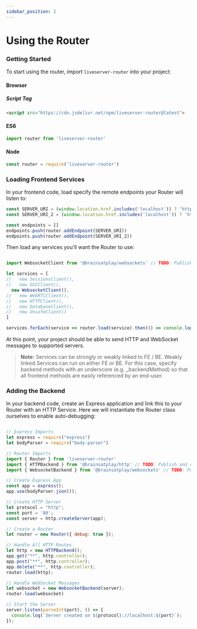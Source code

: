 ```yaml
---
sidebar_position: 2
---
```


# Using the Router

### Getting Started
To start using the router, import `liveserver-router` into your project:

#### Browser
##### Script Tag
``` html
<script src="https://cdn.jsdelivr.net/npm/liveserver-router@latest">
```

#### ES6
``` js
import router from 'liveserver-router'
```

#### Node
``` js
const router = require('liveserver-router')
```

### Loading Frontend Services
In your frontend code, load specify the remote endpoints your Router will listen to:

```js
const SERVER_URI = (window.location.href.includes('localhost')) ? 'http://localhost:80' : 'http://localhost:80' // Replace with production server URI
const SERVER_URI_2 = (window.location.href.includes('localhost')) ? 'http://localhost:81' : 'http://localhost:81' // Replace with production server URI

const endpoints = []
endpoints.push(router.addEndpoint(SERVER_URI))
endpoints.push(router.addEndpoint(SERVER_URI_2))
```

Then load any services you'll want the Router to use:

```js

import WebsocketClient from '@brainsatplay/websockets' // TODO: Publish and change name

let services = [
//   new SessionsClient(), 
//   new OSCClient(), 
  new WebsocketClient(), 
//   new WebRTCClient(), 
//   new HTTPClient(),
//   new DatabaseClient(),
//   new UnsafeClient()
]

services.forEach(service => router.load(service).then(() => console.log('Service connected!', service)))
```

At this point, your project should be able to send HTTP and WebSocket messages to supported servers.


> **Note:** Services can be strongly or weakly linked to FE / BE. Weakly linked Services can run on either FE or BE. For this case, specify backend methods with an underscore (e.g. _backendMethod) so that all frontend methods are easily referenced by an end-user.

### Adding the Backend

In your backend code, create an Express application and link this to your Router with an HTTP Service. Here we will instantiate the Router class ourselves to enable auto-debugging:

```js

// Express Imports
let express = require("express")
let bodyParser = require("body-parser")

// Router Imports
import { Router } from 'liveserver-router'
import { HTTPBackend } from '@brainsatplay/http' // TODO: Publish and relink
import { WebsocketBackend } from '@brainsatplay/websockets' // TODO: Publish and relink

// Create Express App
const app = express();
app.use(bodyParser.json());

// Create HTTP Server
let protocol = "http";
const port = '80';
const server = http.createServer(app);

// Create a Router
let router = new Router({ debug: true });

// Handle All HTTP Routes
let http = new HTTPBackend();
app.get("**", http.controller);
app.post("**", http.controller);
app.delete("**", http.controller);
router.load(http);

// Handle WebSocket Messages
let websocket = new WebsocketBackend(server);
router.load(websocket)

// Start the Server
server.listen(parseInt(port), () => {
  console.log(`Server created on ${protocol}://localhost:${port}`);
});
```